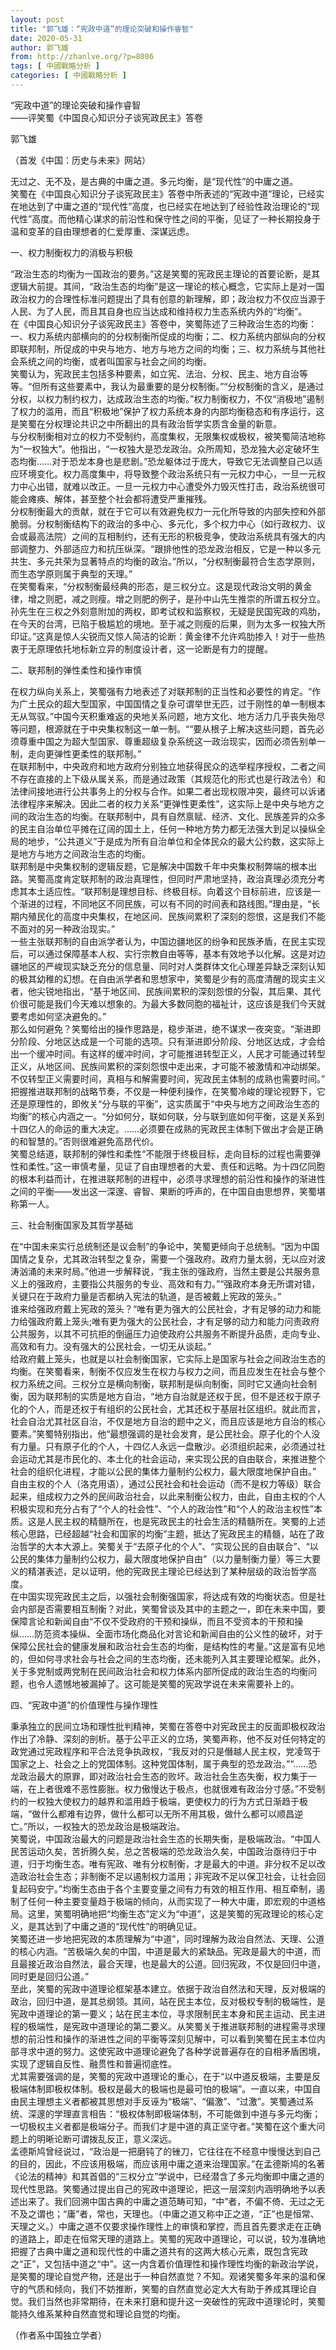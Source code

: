 ```yaml
---
layout: post
title: "郭飞雄：“宪政中道”的理论突破和操作睿智"
date: 2020-05-31
author: 郭飞雄
from: http://zhanlve.org/?p=8086
tags: [ 中國戰略分析 ]
categories: [ 中國戰略分析 ]
---
```


<div id="entry">
 <div class="at-above-post addthis_tool" data-url="http://zhanlve.org/?p=8086">
 </div>
 <p>
  “宪政中道”的理论突破和操作睿智
  <br/>
  ——评笑蜀《中国良心知识分子谈宪政民主》答卷
 </p>
 <p>
  郭飞雄
 </p>
 <p>
  （首发《中国：历史与未来》网站）
 </p>
 <p>
  无过之、无不及，是古典的中庸之道。多元均衡，是“现代性”的中庸之道。
  <br/>
  笑蜀在《中国良心知识分子谈宪政民主》答卷中所表述的“宪政中道”理论，已经实在地达到了中庸之道的“现代性”高度，也已经实在地达到了经验性政治理论的“现代性”高度。而他精心谋求的前沿性和保守性之间的平衡，见证了一种长期投身于温和变革的自由理想者的仁爱厚重、深谋远虑。
 </p>
 <p>
  一、权力制衡权力的消极与积极
 </p>
 <p>
  “政治生态的均衡为一国政治的要务。”这是笑蜀的宪政民主理论的首要论断，是其逻辑大前提。其间，“政治生态的均衡”是这一理论的核心概念，它实际上是对一国政治权力的合理性标准问题提出了具有创意的新理解，即；政治权力不仅应当源于人民、为了人民，而且其自身也应当达成和维持权力生态系统内外的“均衡”。
  <br/>
  在《中国良心知识分子谈宪政民主》答卷中，笑蜀陈述了三种政治生态的均衡：一、权力系统内部横向的的分权制衡所促成的均衡；二、权力系统内部纵向的分权即联邦制，所促成的中央与地方、地方与地方之间的均衡；三、权力系统与其他社会系统之间的均衡，或者叫国家与社会之间的均衡。
  <br/>
  笑蜀认为，宪政民主包括多种要素，如立宪、法治、分权、民主、地方自治等等。“但所有这些要素中，我认为最重要的是分权制衡。”“分权制衡的含义，是通过分权，以权力制约权力，达成政治生态的均衡。”权力制衡权力，不仅“消极地”遏制了权力的滥用，而且“积极地”保护了权力系统本身的内部均衡稳态和有序运行，这是笑蜀在分权理论共识之中所翻出的具有政治哲学实质含金量的新意。
  <br/>
  与分权制衡相对立的权力不受制约，高度集权，无限集权或极权，被笑蜀简洁地称为“一权独大”。他指出，“一权独大是恐龙政治。众所周知，恐龙独大必定破坏生态均衡……对于恐龙本身也是悲剧。”恐龙躯体过于庞大，导致它无法调整自己以适应环境变化。权力高度集中，将导致整个政治系统只有一元权力中心，一旦一元权力中心出错，就难以改正。一旦一元权力中心遭受外力毁灭性打击，政治系统很可能会瘫痪、解体，甚至整个社会都将遭受严重摧残。
  <br/>
  分权制衡最大的贡献，就在于它可以有效避免权力一元化所导致的内部失控和外部脆弱。分权制衡结构下的政治的多中心、多元化，多个权力中心（如行政权力、议会或最高法院）之间的互相制约，还有无形的积极竞争，使政治系统具有强大的内部调整力、外部适应力和抗压纵深。“跟排他性的恐龙政治相反，它是一种以多元共生、多元共荣为显著特点的均衡的政治。”所以，“分权制衡最符合生态学原则，而生态学原则属于典型的天理。”
  <br/>
  在笑蜀看来，“分权制衡最经典的形态，是三权分立。这是现代政治文明的黄金律，增之则肥，减之则瘦。增之则肥的例子，是孙中山先生推崇的所谓五权分立。孙先生在三权之外刻意附加的两权，即考试权和监察权，无疑是民国宪政的鸡肋，在今天的台湾，已陷于极尴尬的境地。至于减之则瘦的后果，则为太多一权独大所印证。”这真是惊人尖锐而又惊人简洁的论断：黄金律不允许鸡肋掺入！对于一些热衷于无原理依托地标新立异的制度设计者，这一论断是有力的提醒。
 </p>
 <p>
  二、联邦制的弹性柔性和操作审慎
 </p>
 <p>
  在权力纵向关系上，笑蜀强有力地表述了对联邦制的正当性和必要性的肯定。“作为广土民众的超大型国家，中国国情之复杂可谓举世无匹，过于刚性的单一制根本无从驾驭。”中国今天积重难返的央地关系问题，地方文化、地方活力几乎丧失殆尽等问题，根源就在于中央集权制这一单一制。““要从根子上解决这些问题，首先必须尊重中国之为超大型国家、尊重超级复杂系统这一政治现实，因而必须告别单一制，走向更弹性更柔性的联邦制。”
  <br/>
  在联邦制中，中央政府和地方政府分别独立地获得民众的选举程序授权，二者之间不存在直接的上下级从属关系，而是通过政策（其规范化的形式也是行政法令）和法律间接地进行公共事务上的分权与合作。如果二者出现权限冲突，最终可以诉诸法律程序来解决。因此二者的权力关系“更弹性更柔性”，这实际上是中央与地方之间的政治生态的均衡。在联邦制中，具有自然禀赋、经济、文化、民族差异的众多的民主自治单位平摊在辽阔的国土上，任何一种地方势力都无法强大到足以操纵全局的地步，“公共道义”于是成为所有自治单位和全体民众的最大公约数，这实际上是地方与地方之间政治生态的均衡。
  <br/>
  联邦制是中央集权制的逻辑反题，它是解决中国数千年中央集权制弊端的根本出路。笑蜀高度肯定联邦制的政治真理性，但同时严肃地坚持，政治真理必须充分考虑其本土适应性。“联邦制是理想目标、终极目标。向着这个目标前进，应该是一个渐进的过程，不同地区不同民族，可以有不同的时间表和路线图。”理由是，“长期内殖民化的高度中央集权，在地区间、民族间累积了深刻的怨恨，这是我们不能不面对的另一种政治现实。”
  <br/>
  一些主张联邦制的自由派学者认为，中国边疆地区的纷争和民族矛盾，在民主实现后，可以通过保障基本人权、实行宗教自由等等，基本有效地予以化解。这是对边疆地区的严峻现实缺乏充分的信息量、同时对人类群体文化心理差异缺乏深刻认知的极其幼稚的幻想。在自由派学者和思想家中，笑蜀是少有的高度清醒的现实主义者，他尖锐地指出，“基于地区间、民族间累积的深刻怨恨的分裂，其后果、其代价很可能是我们今天难以想象的。为最大多数同胞的福祉计，这应该是我们今天就要考虑如何坚决避免的。”
  <br/>
  那么如何避免？笑蜀给出的操作思路是，稳步渐进，绝不谋求一夜突变。“渐进即分阶段、分地区达成是一个可能的选项。只有渐进即分阶段、分地区达成，才会给出一个缓冲时间。有这样的缓冲时间，才可能推进转型正义，人民才可能通过转型正义，从地区间、民族间累积的深刻怨恨中走出来，才可能不被激情和冲动绑架。不仅转型正义需要时间，真相与和解需要时间，宪政民主体制的成熟也需要时间。”
  <br/>
  把握推进联邦制的战略节奏，不仅是一种便利操作，在笑蜀冷峻的理论视野下，它还是原理性的，即攸关“分与联的平衡”，这实质属于“中央与地方之间政治生态的均衡”的核心内涵之一。“分如何分，联如何联，分与联到底如何平衡，这是关系到十四亿人的命运的重大决定。……必须要在成熟的宪政民主体制下做出才会是正确的和智慧的。”否则很难避免高昂代价。
  <br/>
  笑蜀总结道，联邦制的弹性和柔性“不能限于终极目标，走向目标的过程也需要弹性和柔性。”这一审慎考量，见证了自由理想者的大爱、责任和远略。为十四亿同胞的根本利益而计，在推进联邦制的进程中，必须寻求理想的前沿性和操作的渐进性之间的平衡——发出这一深邃、睿智、果断的呼声的，在中国自由思想界，笑蜀堪称第一人。
 </p>
 <p>
  三、社会制衡国家及其哲学基础
 </p>
 <p>
  在“中国未来实行总统制还是议会制”的争论中，笑蜀更倾向于总统制。“因为中国国情之复杂，尤其政治转型之复杂，需要一个强政府。政府力量太弱，无以应对波涛汹涌的未来时局。”他进一步解释说，“我主张的强政府，当然主要是公共服务意义上的强政府，主要指公共服务的专业、高效和有力。”“强政府本身无所谓对错，关键只在于政府力量是否都纳入宪法的轨道，是否被戴上宪政的笼头。”
  <br/>
  谁来给强政府戴上宪政的笼头？“唯有更为强大的公民社会，才有足够的动力和能力给强政府戴上笼头;唯有更为强大的公民社会，才有足够的动力和能力问责政府公共服务，以其不可抗拒的倒逼压力迫使政府公共服务不断提升品质，走向专业、高效和有力。没有强大的公民社会，一切无从谈起。”
  <br/>
  给政府戴上笼头，也就是以社会制衡国家，它实际上是国家与社会之间政治生态的均衡。在笑蜀看来，制衡不仅应发生在权力与权力之间，而且应发生在社会与整个权力系统之间。三权分立是横向制衡，联邦制是纵向制衡，同时它又通向社会制衡，因为联邦制的实质是地方自治，“地方自治就是还权于民，但不是还权于原子化的个人，而是还权于有组织的公民社会，尤其还权于基层社区组织。就此而言，社会自治尤其社区自治，不仅是地方自治的题中之义，而且应该是地方自治的核心要素。”笑蜀特别指出，他“最想强调的是社会发育，是公民社会。原子化的个人没有力量。只有原子化的个人，十四亿人永远一盘散沙。必须组织起来，必须通过社会运动尤其是市民化的、本土化的社会运动，来实现公民的自由联合，来推进整个社会的组织化进程，才能以公民的集体力量制约公权力，最大限度地保护自由。”
  <br/>
  自由主权的个人（洛克用语），通过公民社会和社会运动（而不是权力等级）联合起来，组成权力之外的民间政治社会，以此来制衡公权力，由此，自由主权的个人积极实现和充分占有了“个人的社会性”、“个人的政治性”和“个人的政治主权性”本质。这是人民主权的精髓所在，也是宪政民主的社会生活的精髓所在。笑蜀的上述核心思路，已经超越“社会和国家的均衡”主题，抵达了宪政民主的精髓，站在了政治哲学的大本大源上。笑蜀关于“去原子化的个人”、“实现公民的自由联合”、“以公民的集体力量制约公权力，最大限度地保护自由”（以力量制衡力量）等三大要义的精湛表述，足以证明，他的宪政民主理论已经达到了某种层级的政治哲学高度。
  <br/>
  在中国实现宪政民主之后，以强社会制衡强国家，将达成有效的均衡状态。但是社会内部是否需要相互制衡？对此，笑蜀曾谈及其中的主题之一，即在未来中国，要保障言论和新闻自由“不仅不受政府的干预和操纵，而且不受资本的干预和操纵……防范资本操纵、全面市场化商品化对言论和新闻自由的公义性的破坏，对于保障公民社会的健康发展和政治社会生态的均衡，是结构性的考量。”这是富有见地的，但如何寻求社会与社会之间的生态均衡，还未能列入其主要理论框架。此外，关于多党制或两党制在民间政治社会和权力体系内部所促成的政治生态的均衡问题，也令人遗憾地被漏掉了。这可能是笑蜀的宪政学说在未来需要补上的。
 </p>
 <p>
  四、“宪政中道”的价值理性与操作理性
 </p>
 <p>
  秉承独立的民间立场和理性批判精神，笑蜀在答卷中对宪政民主的反面即极权政治作出了冷静、深刻的剖析。基于公平正义的立场，笑蜀声称，他不反对任何特定的政党通过宪政程序和平合法竞争执政权，“我反对的只是僭越人民主权，党凌驾于国家之上、社会之上的党国体制。这种党国体制，属于典型的恐龙政治。”“……恐龙政治最大的原罪，即对政治社会生态的败坏。政治社会生态失衡，权力集于一端，在上者很难不恶性膨胀。权力傲慢达于极点，也就很难有政治分寸感。”不受制约的一权独大使权力的越界和滥用趋于极端，更使权力的行为方式日渐趋于极端，“做什么都难有边界，做什么都可以无所不用其极，做什么都可以顺昌逆亡。”所以，一权独大的恐龙政治是极端政治。
  <br/>
  笑蜀说，中国政治最大的问题是政治社会生态的长期失衡，是极端政治。“中国人民苦运动久矣，苦折腾久矣，总之苦极端的恐龙政治久矣，中国政治亟待归于中道，归于均衡生态。唯有宪政、唯有分权制衡，才是最大的中道。非分权不足以改造政治社会生态；非制衡不足以遏制权力滥用；非宪政不足以保卫社会，让社会回复起码安宁。”均衡生态由于各个主要变量之间有力有效的相互作用、相互牵制，遏制了任何一种主要变量趋于极端的倾向，从而实现了一种大中庸，即宏观的中道格局。这里，笑蜀明确地把“均衡生态”定义为“中道”，这是笑蜀的宪政理论的核心定义，是其达到了中庸之道的“现代性”的明确见证。
  <br/>
  笑蜀还进一步地把宪政的本质理解为“中道”，同时理解为政治自然法、天理、公道的核心内涵。“苦极端久矣的中国，中道是最大的紧缺品。宪政是最大的中道，而且最接近政治自然法，最合天理，也是最大的公道。回归宪政，不仅是回归中道，同时更是回归公道。”
  <br/>
  至此，笑蜀的宪政中道理论框架基本建立。依据于政治自然法和天理，反对极端的政治，回归中道，是其总纲领。其间，站在民主本位，反对极权专制的极端性，是宪政中道理论的第一要义；站在民主本位，寻求限制民主本身和民主运动、民主进程的极端性，是宪政中道理论的第二要义。从笑蜀关于推进联邦制的进程需寻求理想的前沿性和操作的渐进性之间的平衡等深刻见解中，可以看到笑蜀在民主本位内部寻求中道的努力。这使宪政中道理论避免了各种学说普遍存在的自相矛盾困境，实现了逻辑自反性、融贯性和普遍彻底性。
  <br/>
  尤其需要强调的是，笑蜀的宪政中道理论的重心，在于“以中道反极端，主要是反极端体制即极权体制。极权是最大的极端也是最可怕的极端”。一直以来，中国自由民主理想主义者都被其思想对手反诬为“极端”、“偏激”、“过激”。笑蜀通过系统、深邃的学理直言相告：“极权体制即极端体制，不可能做到中道与多元均衡；一切极权主义者都是极端分子。而我们才是中道的真正坚守者。”笑蜀在这个重大问题上的明晰论断可谓拨乱反正，意义深远。
  <br/>
  孟德斯鸠曾经说过，“政治是一把磨钝了的锉刀，它往往在不经意中慢慢达到自己的目的，因此，不应该用极端，而应该用中庸之道来治理国家。”在孟德斯鸠的名著《论法的精神》和其首倡的“三权分立”学说中，已经潜含了多元均衡即中庸之道的现代性思路。笑蜀通过提出自己的宪政中道理论，把这一层深刻内涵明确地予以表述出来了。我们回溯中国古典的中庸之道范畴可知，“中”者，不偏不倚、无过之无不及之谓也；“庸”者，常也，天理也。（中庸之道又称中正之道，“正”也是恒常、天理之义。）中庸之道不仅要求操作理性上的审慎和掌控，而且首先要求走在正确的道路上，即走在恒常天理的道路上。笑蜀的宪政中道理论，可以说，较为准确地把握了古典中庸之道和现代性的中庸之道共有的这两大核心元素，既包含宪政之“正”，又包括中道之“中”。这一内含着价值理性和操作理性均衡的新政治学说，是笑蜀的理论自觉产物，还是出于一种自然直觉？不知。观诸笑蜀多年来的温和保守的气质和倾向，我们不妨推断，笑蜀的自然直觉必定大大有助于养成其理论自觉。我们当然也非常期待，在未来打磨和提升这一突破性的宪政中道理论时，笑蜀能持久维系某种自然直觉和理论自觉的均衡。
 </p>
 <p>
  （作者系中国独立学者）
 </p>
 <!-- AddThis Advanced Settings above via filter on the_content -->
 <!-- AddThis Advanced Settings below via filter on the_content -->
 <!-- AddThis Advanced Settings generic via filter on the_content -->
 <!-- AddThis Share Buttons above via filter on the_content -->
 <!-- AddThis Share Buttons below via filter on the_content -->
 <div class="at-below-post addthis_tool" data-url="http://zhanlve.org/?p=8086">
 </div>
 <!-- AddThis Share Buttons generic via filter on the_content -->
</div>

